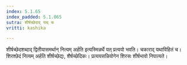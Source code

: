 ```yaml
---
index: 5.1.65
index_padded: 5.1.065
sutra: शीर्षच्छेदाद् यच् च
vritti: kashika

---
```

शीर्षच्छेदशब्दाद् द्वितीयासमर्थान् नित्यम् अर्हति इत्यस्मिन्नर्थे यत् प्रत्ययो भवति। चकाराद् यथाविहितं च। शिरश्छेदं नित्यम् अर्हति शीर्षच्छेद्यः, शैर्षच्छेदिकः। प्रत्ययसन्नियोगेन शिरसः शीर्षभावो निपात्यते।